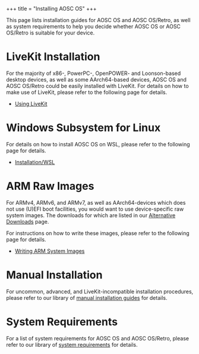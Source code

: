 +++
title = "Installing AOSC OS"
+++

This page lists installation guides for AOSC OS and AOSC OS/Retro, as well
as system requirements to help you decide whether AOSC OS or AOSC OS/Retro
is suitable for your device.

LiveKit Installation
====================

For the majority of x86-, PowerPC-, OpenPOWER- and Loonson-based desktop
devices, as well as some AArch64-based devices, AOSC OS and AOSC OS/Retro
could be easily installed with LiveKit. For details on how to make use of
LiveKit, please refer to the following page for details.

- [Using LiveKit](@/aosc-os/installation/livekit.md)

Windows Subsystem for Linux
===========================

For details on how to install AOSC OS on WSL, please refer to the following
page for details.

- [Installation/WSL](@/aosc-os/installation/wsl.md)

ARM Raw Images
==============

For ARMv4, ARMv6, and ARMv7, as well as AArch64-devices which does not
use (U)EFI boot facilities, you would want to use device-specific raw
system images. The downloads for which are listed in our
[Alternative Downloads](https://aosc.io/downloads/alternative/) page.

For instructions on how to write these images, please refer to the
following page for details.

- [Writing ARM System Images](@/aosc-os/installation/arm-rawimgs.md)

Manual Installation
===================

For uncommon, advanced, and LiveKit-incompatible installation procedures,
please refer to our library of
[manual installation guides](/aosc-os/installation/manual/) for details.

System Requirements
===================

For a list of system requirements for AOSC OS and AOSC OS/Retro, please
refer to our library of [system requirements](/aosc-os/installation/sysreq/)
for details.
